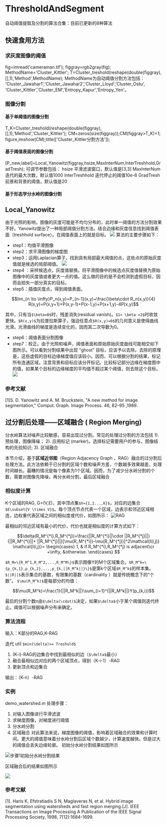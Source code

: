 # ThresholdAndSegment
自动阈值提取及分割的算法合集：目前已更新的8种算法
## 快速食用方法
### 求灰度图像的阈值
fig=imread('cameraman.tif');
figgray=rgb2gray(fig);
MethodName='Cluster_Kittler';
T=Cluster_treshold(reshape(double(figgray),[],1),'Method',MethodName);
MethodName为自动阈值分割方法包括：
'Cluster_Jawahar1','Cluster_Jawahar2','Cluster_Lloyd','Cluster_Ostu',
'Cluster_Kittler','Cluster_EM','Entropy_Kapur','Entropy_Yen'。
### 图像分割
#### 基于单阈值的图像分割
T_K=Cluster_treshold(reshape(double(figgray),[],1),'Method','Cluster_Kittler');
CM=zeros(size(figgray));CM(figgray>T_K)=1;
figure,imshow(CM);title(['Cluster_Kittler分割方法']);
#### 基于阈值表面的图像分割
[P_new,label]=Local_Yanowitz(figgray,hsize,MaxInterNum,InterTreshhold,GradTresh);
可调节参数包括：
hsize 平滑滤波窗口，默认值是[3,3]
MaxInterNum 迭代的最大次数，默认值1000
InterTreshhold 迭代停止的阈值10e-6
GradTresh 前景和背景的阈值，默认值是20

#### 基于形态学分水岭的图像分割

## Local_Yanowitz
由于光照的影响，图像的灰度可能是不均匀分布的，此时单一阈值的方法分割效果不好。Yanowitz提出了一种局部阈值分割方法。结合边缘和灰度信息找到阈值表面（treshhold surface）。在阈值表面上的就是目标。
![](https://gitee.com/ailuoboling/ImageforPrin/raw/master/%E9%98%88%E5%80%BC%E5%88%86%E5%89%B2%E5%8D%9A%E5%AE%A2%E5%9B%BE/Yanowitz_treshholdsurface.png)
算法的主要步骤如下：
- step1：均值平滑图像
- step2：求平滑图像的梯度图
- step3：运用Laplacian算子，找到具有局部最大阈值的点，这些点的原始灰度值就是候选的局部阈值。
![](https://gitee.com/ailuoboling/ImageforPrin/raw/master/%E9%98%88%E5%80%BC%E5%88%86%E5%89%B2%E5%8D%9A%E5%AE%A2%E5%9B%BE/Laplcian%E7%AE%97%E5%AD%90.jpg)
- step4 ：采样候选点，灰度值替换。将平滑图像中的候选点灰度值替换为原始图像中的灰度值或者更大一点的值。这么做的目的是不会检测到虚假目标，因而会损失一部分真实的目标。
- step5：插值灰度点，得到阈值表面。
```math
lim_{n \to \infty}P_n(x,y)=P_{n-1}(x,y)+\frac{\beta\cdot R_n(x,y)}{4}

R(x,y)=P(x,y+1)+P(x,y-1)+P(x-1,y)+P(x+1,y)-4P(x,y)
```
其中，只有当`$\beta=0$`时，残差消失(residual vanish)。`$1< \beta <2$`时收敛更快。`$R(x,y)$`为拉普拉斯算子，强迫任意点`$R(x,y)=0$`的几何意义是使得曲线光滑。光滑曲线的梯度是连续变化的，因而其二次导数为0。
- step6：阈值表面分割图像
- step7：校正。由于光照和噪声，阈值表面和原始原始灰度曲线可能相交如下图所示。可以看到分割结果中出现 “ghost” 目标，应该予以去除。去除的原理是，这些虚假的目标边缘梯度值应该较小。因而，可以根据分割的结果，标记所有连通区域，注意背景和目标应该分开标记。比较标记部分边缘在梯度图中的值，如果某个目标的边缘梯度的平均值不超过某个阈值，则去除这个目标。
![](https://gitee.com/ailuoboling/ImageforPrin/raw/master/%E9%98%88%E5%80%BC%E5%88%86%E5%89%B2%E5%8D%9A%E5%AE%A2%E5%9B%BE/Yanowitz_ghostobject.png)
### 参考文献
[1]S. D. Yanowitz and A. M. Bruckstein, "A new method for image
segmentation," Comput. Graph. Image Process. 46, 82–95 ,1989.
## 过分割后处理——区域融合 ( Region Merging) 
分水岭算法对噪声比较敏感，容易出现过分割。常见的处理过分割的方法包括 1). 预处理，图像降噪； 2). 应用标记 (marker)。选择标记需要用户的参与，图像结构的先验知识; 3). 区域融合

本节介绍，基于**区域近邻图**（Region
Adjacency Graph ，RAG）融合的过分割后处理方法。此方法依赖于已分割的区域个数和噪声方差，个数越多效果越差，处理时间越长。最糟的情况是每个像素为1个区域。因而，为了减少分水岭分割的个数，需要对图像先降噪，再分水岭分割，最后区域融合
### 相似度计算

K个区域的RAG, G=(V,E)，其中顶点集`$V={1,2...,K}$`，对应的边集合`$E\subset{V \times V}$`。每个顶点节点代表一个区域，边表示和邻近区域相连，边权重代表区域之间的相似度或代价，如图所示：
![RAG](https://gitee.com/ailuoboling/ImageforPrin/raw/master/%E9%98%88%E5%80%BC%E5%88%86%E5%89%B2%E5%8D%9A%E5%AE%A2%E5%9B%BE/RAG.png)

最相似的邻近区域有最小的代价，代价也就是相似度的计算方式如下：
```math
\delta(R_M^{*i},R_M^{*j})=\frac{||R_M^{*i}||\cdot ||R_M^{*j}||}{||R_M^{*i}||+ ||R_M^{*j}||}[\mu(R_M^{*i})-\mu(R_M^{*j})]^2\mathcal{I(i,j)}

\mathcal{I(i,j)}= 
\begin{cases}
1, & if R_M^{*i},R_M^{*j} is adjacent\cr
+\infty, &otherwise.
\end{cases}

```
`$R_M=\{R_M^1,R_M^2,...,R_M^M\}$`表示图像Y的M个区域集合。`$R_M^k=\{p_{k,1},p_{k,2},...,p_{k,||R_M^k||}\}$`是第k个区域`$R_M^k$`的样本集。`$||R||$`表示集合的基数，有限集的基数（cardinality ）就是传统概念下的“个数”。 `$\mu(R_M^k)$`是每部分的均值：
```math
\mu(R_M^k)=\frac{1}{||R_M^k||}\sum_{i=1}^{||R_M^k||}Y(p_{k,i})
```
最后的分割个数n由`$\delta(\cdot)$`决定，如果`$\delta$`小于某个阈值则迭代终止。阈值可以根据噪声分布来确定。
### 算法流程
输入：K部分的RAG,K-RAG

迭代 util `$min(\delta)>= Treshold$`

1.  (K-i)-RAG的边集合中找到最相似的边（`$\delta$`最小）
2.  融合最相似边对应的两个区域顶点，得到（K-i-1）-RAG
3.   更新顶点和边集合

输出：（K-n）-RAG
### 实例
demo_watershed.m
处理步骤：
1. 对输入图像进行平滑滤波
2. 求梯度图像，对梯度进行阈值
3. 分水岭分割
4. 区域融合
对此算法来说，梯度图像的阈值，影响着区域融合的效果和计算时间。更大的阈值意味着分水岭分割后区域个数越少，计算速度越快。但是过大的阈值会丢失边缘轮廓。
初始分水岭分割结果如图所示

![步骤1初始分水岭分割结果](https://github.com/radishgiant/ThresholdAndSegment/blob/master/Image/watershed%20segment%20result.jpg?raw=true)

区域融合后的结果如图所示

![](https://github.com/radishgiant/ThresholdAndSegment/blob/master/Image/watershed%20segment%20after%20RegionMerging.jpg?raw=true)
###  参考文献
  [1]. Haris K, Efstratiadis S N, Maglaveras N, et al. Hybrid image segmentation using watersheds and fast region merging.[J]. IEEE Transactions on Image Processing A Publication of the IEEE Signal Processing Society, 1998, 7(12):1684-1699.
